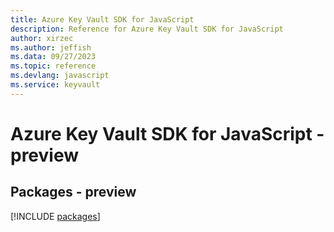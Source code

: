 ```yaml
---
title: Azure Key Vault SDK for JavaScript
description: Reference for Azure Key Vault SDK for JavaScript
author: xirzec
ms.author: jeffish
ms.data: 09/27/2023
ms.topic: reference
ms.devlang: javascript
ms.service: keyvault
---
```

# Azure Key Vault SDK for JavaScript - preview
## Packages - preview
[!INCLUDE [packages](key-vault-index.md)]